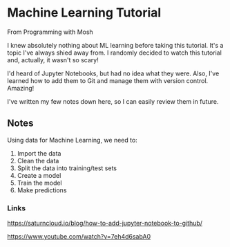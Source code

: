 # Machine Learning Tutorial
From Programming with Mosh

I knew absolutely nothing about ML learning before taking this tutorial. It's a topic I've always shied away from. I randomly decided to watch this tutorial and, 
actually, it wasn't so scary!

I'd heard of Jupyter Notebooks, but had no idea what they were. Also, I've learned how to add them to Git and manage them with version control. Amazing!

I've written my few notes down here, so I can easily review them in future. 

## Notes
Using data for Machine Learning, we need to:
1. Import the data
2. Clean the data
3. Split the data into training/test sets
4. Create a model
5. Train the model
6. Make predictions

### Links
https://saturncloud.io/blog/how-to-add-jupyter-notebook-to-github/

https://www.youtube.com/watch?v=7eh4d6sabA0
